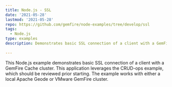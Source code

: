 ```yaml
---
title: Node.js - SSL
date: '2021-05-28'
lastmod: '2021-05-28'
repo: https://github.com/gemfire/node-examples/tree/develop/ssl
tags:
  - Node.js
type: examples
description: Demonstrates basic SSL connection of a client with a GemFire Cache cluster. This application leverages the CRUD-ops example, which should be reviewed prior starting.
 
---
```


This Node.js example demonstrates basic SSL connection of a client with a GemFire Cache cluster. This application leverages the CRUD-ops example, which should be reviewed prior starting. The example works with either a local Apache Geode or VMware GemFire cluster.